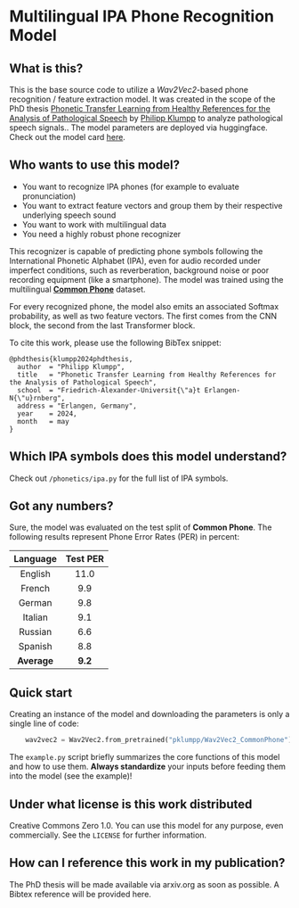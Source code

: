 # Multilingual IPA Phone Recognition Model

## What is this?
This is the base source code to utilize a _Wav2Vec2_-based phone recognition / feature extraction model. It was created in the scope of the PhD thesis [Phonetic Transfer Learning from Healthy References for the Analysis of Pathological Speech](https://open.fau.de/items/d0c6b800-e217-4049-ab1f-a746fc9b3966) by [Philipp Klumpp](https://scholar.google.com/citations?user=IWvgno4AAAAJ) to analyze pathological speech signals.. The model parameters are deployed via huggingface. Check out the model card [here](https://huggingface.co/pklumpp/Wav2Vec2_CommonPhone).

## Who wants to use this model?
- You want to recognize IPA phones (for example to evaluate pronunciation)
- You want to extract feature vectors and group them by their respective underlying speech sound
- You want to work with multilingual data
- You need a highly robust phone recognizer

This recognizer is capable of predicting phone symbols following the International Phonetic Alphabet (IPA), even for audio recorded under imperfect conditions, such as reverberation, background noise or poor recording equipment (like a smartphone). The model was trained using the multilingual [**Common Phone**](https://zenodo.org/records/5846137) dataset.

For every recognized phone, the model also emits an associated Softmax probability, as well as two feature vectors. The first comes from the CNN block, the second from the last Transformer block.

To cite this work, please use the following BibTex snippet:

```
@phdthesis{klumpp2024phdthesis,
  author  = "Philipp Klumpp",
  title   = "Phonetic Transfer Learning from Healthy References for the Analysis of Pathological Speech",
  school  = "Friedrich-Alexander-Universit{\"a}t Erlangen-N{\"u}rnberg",
  address = "Erlangen, Germany",
  year    = 2024,
  month   = may
}
```

## Which IPA symbols does this model understand?
Check out `/phonetics/ipa.py` for the full list of IPA symbols.

## Got any numbers?
Sure, the model was evaluated on the test split of **Common Phone**. The following results represent Phone Error Rates (PER) in percent:

| Language | Test PER |
|:---:|:---:|
| English | 11.0 |
| French | 9.9 |
| German | 9.8 |
| Italian | 9.1 |
| Russian | 6.6 |
| Spanish | 8.8 |
| **Average** | **9.2** |

## Quick start
Creating an instance of the model and downloading the parameters is only a single line of code:
```python
    wav2vec2 = Wav2Vec2.from_pretrained("pklumpp/Wav2Vec2_CommonPhone")
```

The `example.py` script briefly summarizes the core functions of this model and how to use them. **Always standardize** your inputs before feeding them into the model (see the example)!

## Under what license is this work distributed
Creative Commons Zero 1.0. You can use this model for any purpose, even commercially. See the `LICENSE` for further information.

## How can I reference this work in my publication?
The PhD thesis will be made available via arxiv.org as soon as possible. A Bibtex reference will be provided here.
